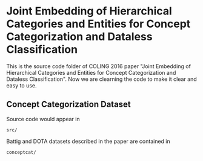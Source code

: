 # Joint Embedding of Hierarchical Categories and Entities for Concept Categorization and Dataless Classification

This is the source code folder of COLING 2016 paper "Joint Embedding of Hierarchical Categories and Entities for Concept Categorization and Dataless Classification". Now we are clearning the code to make it clear and easy to use.

## Concept Categorization Dataset
Source code would appear in
```
src/
```

Battig and DOTA datasets described in the paper are contained in 
```
conceptcat/
```




 
 
 